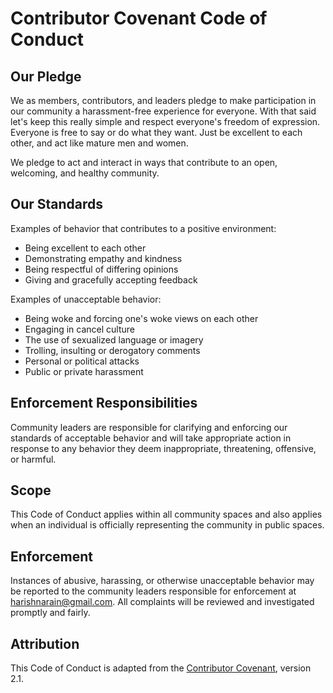 # Contributor Covenant Code of Conduct

## Our Pledge

We as members, contributors, and leaders pledge to make participation in our community a harassment-free experience for everyone. With that said let's keep this really simple and respect everyone's freedom of expression. Everyone is free to say or do what they want. Just be excellent to each other, and act like mature men and women.

We pledge to act and interact in ways that contribute to an open, welcoming, and healthy community.

## Our Standards

Examples of behavior that contributes to a positive environment:
- Being excellent to each other
- Demonstrating empathy and kindness
- Being respectful of differing opinions
- Giving and gracefully accepting feedback

Examples of unacceptable behavior:
- Being woke and forcing one's woke views on each other
- Engaging in cancel culture
- The use of sexualized language or imagery
- Trolling, insulting or derogatory comments
- Personal or political attacks
- Public or private harassment

## Enforcement Responsibilities

Community leaders are responsible for clarifying and enforcing our standards of acceptable behavior and will take appropriate action in response to any behavior they deem inappropriate, threatening, offensive, or harmful.

## Scope

This Code of Conduct applies within all community spaces and also applies when an individual is officially representing the community in public spaces.

## Enforcement

Instances of abusive, harassing, or otherwise unacceptable behavior may be reported to the community leaders responsible for enforcement at harishnarain@gmail.com. All complaints will be reviewed and investigated promptly and fairly.

## Attribution

This Code of Conduct is adapted from the [Contributor Covenant][homepage], version 2.1.

[homepage]: https://www.contributor-covenant.org
